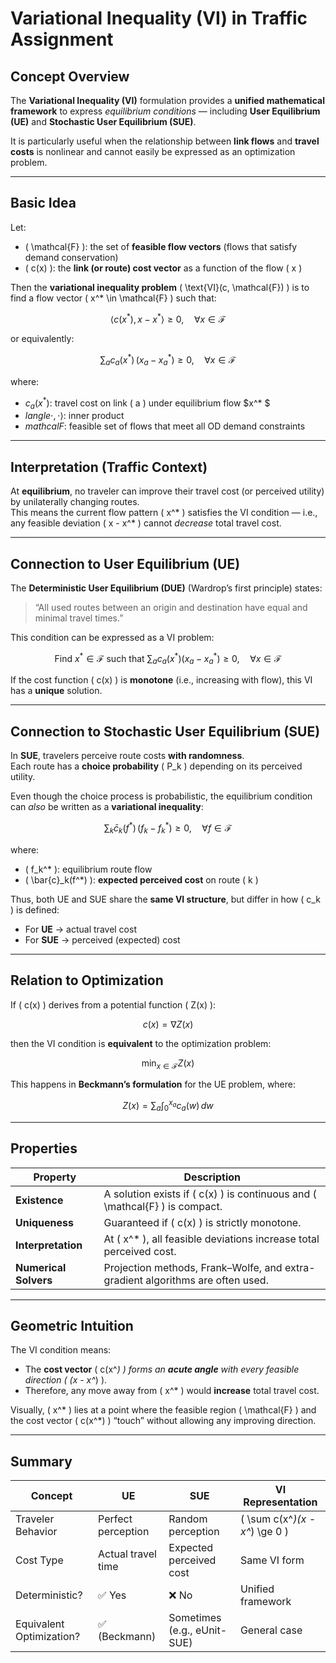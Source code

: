 # Variational Inequality (VI) in Traffic Assignment

## Concept Overview

The **Variational Inequality (VI)** formulation provides a **unified mathematical framework** to express *equilibrium conditions* — including **User Equilibrium (UE)** and **Stochastic User Equilibrium (SUE)**.

It is particularly useful when the relationship between **link flows** and **travel costs** is nonlinear and cannot easily be expressed as an optimization problem.

---

##  Basic Idea

Let:
- \( \mathcal{F} \): the set of **feasible flow vectors** (flows that satisfy demand conservation)
- \( c(x) \): the **link (or route) cost vector** as a function of the flow \( x \)

Then the **variational inequality problem** \( \text{VI}(c, \mathcal{F}) \) is to find a flow vector \( x^* \in \mathcal{F} \) such that:

$$
\langle c(x^*), \, x - x^* \rangle \ge 0, \quad \forall x \in \mathcal{F}
$$

or equivalently:

$$
\sum_{a} c_a(x^*) \, (x_a - x_a^*) \ge 0, \quad \forall x \in \mathcal{F}
$$

where:
- $c_a(x^*)$: travel cost on link \( a \) under equilibrium flow $x^* $
- $langle \cdot, \cdot \rangle$: inner product
- $mathcal{F}$: feasible set of flows that meet all OD demand constraints

---

##  Interpretation (Traffic Context)

At **equilibrium**, no traveler can improve their travel cost (or perceived utility) by unilaterally changing routes.  
This means the current flow pattern \( x^* \) satisfies the VI condition — i.e., any feasible deviation \( x - x^* \) cannot *decrease* total travel cost.

---

## Connection to User Equilibrium (UE)

The **Deterministic User Equilibrium (DUE)** (Wardrop’s first principle) states:

> “All used routes between an origin and destination have equal and minimal travel times.”

This condition can be expressed as a VI problem:

$$
\text{Find } x^* \in \mathcal{F} \text{ such that } 
\sum_{a} c_a(x^*) (x_a - x_a^*) \ge 0, \quad \forall x \in \mathcal{F}
$$

If the cost function \( c(x) \) is **monotone** (i.e., increasing with flow), this VI has a **unique** solution.

---

## Connection to Stochastic User Equilibrium (SUE)

In **SUE**, travelers perceive route costs **with randomness**.  
Each route has a **choice probability** \( P_k \) depending on its perceived utility.

Even though the choice process is probabilistic, the equilibrium condition can *also* be written as a **variational inequality**:

$$
\sum_{k} \bar{c}_k(f^*) \, (f_k - f_k^*) \ge 0, \quad \forall f \in \mathcal{F}
$$

where:
- \( f_k^* \): equilibrium route flow  
- \( \bar{c}_k(f^*) \): **expected perceived cost** on route \( k \)

Thus, both UE and SUE share the **same VI structure**, but differ in how \( c_k \) is defined:
- For **UE** → actual travel cost  
- For **SUE** → perceived (expected) cost

---

##  Relation to Optimization

If \( c(x) \) derives from a potential function \( Z(x) \):

$$
c(x) = \nabla Z(x)
$$

then the VI condition is **equivalent** to the optimization problem:

$$
\min_{x \in \mathcal{F}} Z(x)
$$

This happens in **Beckmann’s formulation** for the UE problem, where:

$$
Z(x) = \sum_a \int_0^{x_a} c_a(w) \, dw
$$

---

##  Properties

| Property | Description |
|-----------|--------------|
| **Existence** | A solution exists if \( c(x) \) is continuous and \( \mathcal{F} \) is compact. |
| **Uniqueness** | Guaranteed if \( c(x) \) is strictly monotone. |
| **Interpretation** | At \( x^* \), all feasible deviations increase total perceived cost. |
| **Numerical Solvers** | Projection methods, Frank–Wolfe, and extra-gradient algorithms are often used. |

---

##  Geometric Intuition

The VI condition means:
- The **cost vector** \( c(x^*) \) forms an **acute angle** with every feasible direction \( (x - x^*) \).
- Therefore, any move away from \( x^* \) would **increase** total travel cost.

Visually, \( x^* \) lies at a point where the feasible region \( \mathcal{F} \) and the cost vector \( c(x^*) \) “touch” without allowing any improving direction.

---

##  Summary

| Concept | UE | SUE | VI Representation |
|----------|----|-----|-------------------|
| Traveler Behavior | Perfect perception | Random perception | \( \sum c(x^*)(x - x^*) \ge 0 \) |
| Cost Type | Actual travel time | Expected perceived cost | Same VI form |
| Deterministic? | ✅ Yes | ❌ No | Unified framework |
| Equivalent Optimization? | ✅ (Beckmann) | Sometimes (e.g., eUnit-SUE) | General case |

